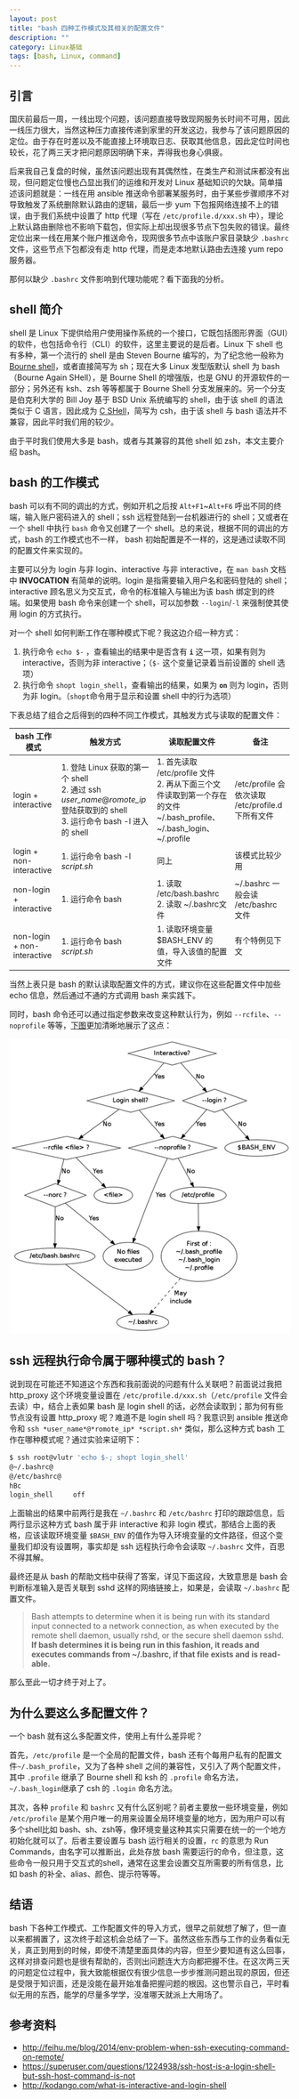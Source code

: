 ```yaml
---
layout: post
title: "bash 四种工作模式及其相关的配置文件"
description: ""
category: Linux基础
tags: [bash, Linux, command]
---
```


## 引言
国庆前最后一周，一线出现个问题，该问题直接导致现网服务长时间不可用，因此一线压力很大，当然这种压力直接传递到家里的开发这边，我参与了该问题原因的定位。由于存在时差以及不能直接上环境取日志、获取其他信息，因此定位时间也较长，花了两三天才把问题原因明确下来，弄得我也身心俱疲。

后来我自己复盘的时候，虽然该问题出现有其偶然性，在类生产和测试床都没有出现，但问题定位慢也凸显出我们的运维和开发对 Linux 基础知识的欠缺。简单描述该问题就是：一线在用 ansible 推送命令部署某服务时，由于某些步骤顺序不对导致触发了系统删除默认路由的逻辑，最后一步 yum 下包报网络连接不上的错误，由于我们系统中设置了 http 代理（写在 `/etc/profile.d/xxx.sh` 中），理论上默认路由删除也不影响下载包，但实际上却出现很多节点下包失败的错误。最终定位出来一线在用某个账户推送命令，现网很多节点中该账户家目录缺少 `.bashrc` 文件，这些节点下包都没有走 http 代理，而是走本地默认路由去连接 yum repo 服务器。

那何以缺少 `.bashrc` 文件影响到代理功能呢？看下面我的分析。

## shell 简介

shell 是 Linux 下提供给用户使用操作系统的一个接口，它既包括图形界面（GUI）的软件，也包括命令行（CLI）的软件，这里主要说的是后者。Linux 下 shell 也有多种，第一个流行的 shell 是由 Steven Bourne 编写的，为了纪念他一般称为 [Bourne shell](https://en.wikipedia.org/wiki/Bourne_shell)，或者直接简写为 sh；现在大多 Linux 发型版默认 shell 为 bash（Bourne Again SHell），是 Bourne Shell 的增强版，也是 GNU 的开源软件的一部分；另外还有 ksh、zsh 等等都属于 Bourne Shell 分支发展来的。另一个分支是伯克利大学的 Bill Joy 基于 BSD Unix 系统编写的 shell，由于该 shell 的语法类似于 C 语言，因此成为 [C SHell](https://en.wikipedia.org/wiki/C_shell)，简写为 csh，由于该 shell 与 bash 语法并不兼容，因此平时我们用的较少。

由于平时我们使用大多是 bash，或者与其兼容的其他 shell 如 zsh，本文主要介绍 bash。

## bash 的工作模式

bash 可以有不同的调出的方式，例如开机之后按 `Alt+F1`~`Alt+F6` 呼出不同的终端，输入账户密码进入的 shell；ssh 远程登陆到一台机器进行的 shell；又或者在一个 shell 中执行 `bash` 命令又创建了一个 shell。总的来说，根据不同的调出的方式，bash 的工作模式也不一样， bash 初始配置是不一样的，这是通过读取不同的配置文件来实现的。

主要可以分为 login 与非 login、interactive 与非 interactive，在 `man bash` 文档中 **INVOCATION** 有简单的说明。login 是指需要输入用户名和密码登陆的 shell；interactive 顾名思义为交互式，命令的标准输入与输出为该 bash 绑定到的终端。如果使用 bash 命令来创建一个 shell，可以加参数 `--login`/`-l` 来强制使其使用 login 的方式执行。

对一个 shell 如何判断工作在哪种模式下呢？我这边介绍一种方式：

1. 执行命令 `echo $-` ，查看输出的结果中是否含有 **`i`** 这一项，如果有则为 interactive，否则为非 interactive；（`$-` 这个变量记录着当前设置的 shell 选项）
2. 执行命令 `shopt login_shell`，查看输出的结果，如果为 **`on`** 则为 login，否则为非 login。（`shopt`命令用于显示和设置 shell 中的行为选项）


下表总结了组合之后得到的四种不同工作模式，其触发方式与读取的配置文件：

|    bash 工作模式   |   触发方式     |  读取配置文件    |   备注    |
|------------------|---------------|----------------|----------|
| login + interactive |  1. 登陆 Linux 获取的第一个 shell<br> 2. 通过 ssh *user_name*@*romote_ip* 登陆获取到的 shell <br> 3. 运行命令 bash -l 进入的 shell         |  1. 首先读取 /etc/profile 文件<br> 2. 再从下面三个文件读取到第一个存在的文件 ~/.bash_profile、~/.bash_login、~/.profile          |  /etc/profile 会依次读取 /etc/profile.d 下所有文件        |
| login + non-interactive | 1. 运行命令 bash -l *script.sh*            |  同上          |   该模式比较少用       |
| non-login + interactive |  1. 运行命令 bash           |  1. 读取 /etc/bash.bashrc<br> 2. 读取 ~/.bashrc文件          |    ~/.bashrc 一般会读 /etc/bashrc 文件      |
| non-login + non-interactive | 1. 运行命令 bash *script.sh*              | 1. 读取环境变量 $BASH_ENV 的值，导入该值的配置文件          |   有个特例见下文    |

当然上表只是 bash 的默认读取配置文件的方式，建议你在这些配置文件中加些 echo 信息，然后通过不通的方式调用 bash 来实践下。

同时，bash 命令还可以通过指定参数来改变这种默认行为，例如 `--rcfile`、`--noprofile` 等等，[下图](http://www.solipsys.co.uk/new/BashInitialisationFiles.html)更加清晰地展示了这点：

![bash 配置文件导入](../../../images/201710/20171003-01.png)


## ssh 远程执行命令属于哪种模式的 bash？

说到现在可能还不知道这个东西和我前面说的问题有什么关联吧？前面说过我把 http_proxy 这个环境变量设置在 `/etc/profile.d/xxx.sh`（`/etc/profile` 文件会去读）中，结合上表如果 bash 是 login shell 的话，必然会读取到；那为何有些节点没有设置 http_proxy 呢？难道不是 login shell 吗？我意识到 ansible 推送命令和 `ssh *user_name*@*romote_ip* *script.sh*` 类似，那么这种方式 bash 工作在哪种模式呢？通过实验来证明下：

```bash
$ ssh root@vlutr 'echo $-; shopt login_shell'
@~/.bashrc@
@/etc/bashrc@
hBc
login_shell    	off
```

上面输出的结果中前两行是我在 `~/.bashrc` 和 `/etc/bashrc` 打印的跟踪信息，后两行显示这种方式 bash 属于非 interactive 和非 login 模式，那结合上面的表格，应该读取环境变量 `$BASH_ENV` 的值作为导入环境变量的文件路径，但这个变量我们却没有设置啊，事实却是 ssh 远程执行命令会读取 `~/.bashrc` 文件，百思不得其解。

最终还是从 bash 的帮助文档中获得了答案，详见下面这段，大致意思是 bash 会判断标准输入是否关联到 sshd 这样的网络链接上，如果是，会读取 `~/.bashrc` 配置文件。

> Bash attempts to determine when it is being run with its standard input connected to a network connection, as when executed by the remote shell daemon, usually  rshd,
       or  the secure shell daemon sshd.  **If bash determines it is being run in this fashion, it reads and executes commands from ~/.bashrc, if that file exists and is read‐
       able.**  

那么至此一切才终于对上了。


## 为什么要这么多配置文件？

一个 bash 就有这么多配置文件，使用上有什么差异呢？

首先，`/etc/profile` 是一个全局的配置文件，bash 还有个每用户私有的配置文件`~/.bash_profile`，又为了各种 shell 之间的兼容性，又引入了两个配置文件，其中 `.profile` 继承了 Bourne shell 和 ksh 的 `.profile` 命名方法，`~/.bash_login`继承了 csh 的 `.login` 命名方法。

其次，各种 `profile` 和 `bashrc` 又有什么区别呢？前者主要放一些环境变量，例如 `/etc/profile` 是某个用户唯一的用来设置全局环境变量的地方，因为用户可以有多个shell比如 bash、sh、zsh等，像环境变量这种其实只需要在统一的一个地方初始化就可以了。后者主要设置与 bash 运行相关的设置，`rc` 的意思为 Run Commands，由名字可以推断出，此处存放 bash 需要运行的命令，但注意，这些命令一般只用于交互式的shell，通常在这里会设置交互所需要的所有信息，比如 bash 的补全、alias、颜色、提示符等等。


## 结语

bash 下各种工作模式、工作配置文件的导入方式，很早之前就想了解了，但一直以来都搁置了，这次终于趁这机会总结了一下。虽然这些东西与工作的业务看似无关，真正到用到的时候，即使不清楚里面具体的内容，但至少要知道有这么回事，这样对排查问题也是很有帮助的，否则出问题连大方向都把握不住。在这次两三天的问题定位过程中，我大致能根据仅有很少信息一步步推测问题出现的原因，但还是受限于知识面，还是没能在最开始准备把握问题的根因。这也警示自己，平时看似无用的东西，能学的尽量多学学，没准哪天就派上大用场了。

## 参考资料

* http://feihu.me/blog/2014/env-problem-when-ssh-executing-command-on-remote/
* https://superuser.com/questions/1224938/ssh-host-is-a-login-shell-but-ssh-host-command-is-not
* http://kodango.com/what-is-interactive-and-login-shell
